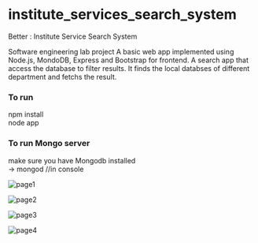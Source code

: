 # institute_services_search_system
Better : Institute Service Search System

Software engineering lab project
A basic web app implemented using Node.js, MondoDB, Express and Bootstrap for frontend.
A search app that access the database to filter results.
It finds the local databses of different department and fetchs the result.

### To run
 npm install   
 node app

### To run Mongo server
make sure you have Mongodb installed  
-> mongod  //in console

![page1](https://github.com/ashu9999/institute_search_system/blob/master/public/stylesheets/images/form.png)

![page2](https://github.com/ashu9999/institute_search_system/blob/master/public/stylesheets/images/inventory.png)

![page3](https://github.com/ashu9999/institute_search_system/blob/master/public/stylesheets/images/item.png)

![page4](https://github.com/ashu9999/institute_search_system/blob/master/public/stylesheets/images/landing.png)




